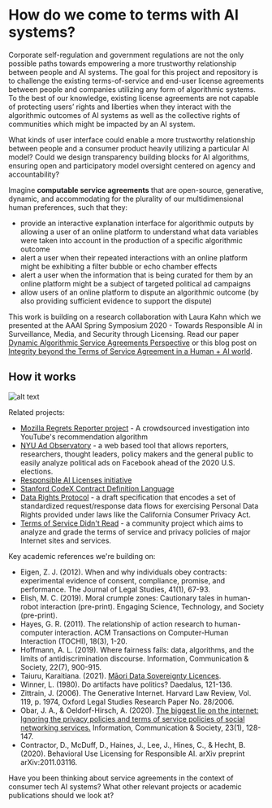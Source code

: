 # How do we come to terms with AI systems?
Corporate self-regulation and government regulations are not the only possible paths towards empowering a more trustworthy relationship between people and AI systems. The goal for this project and repository is to challenge the existing terms-of-service and end-user license agreements between people and companies utilizing any form of algorithmic systems. To the best of our knowledge, existing license agreements are not capable of protecting users’ rights and liberties when they interact with the algorithmic outcomes of AI systems as well as the collective rights of communities which might be impacted by an AI system.

What kinds of user interface could enable a more trustworthy relationship between people and a consumer product heavily utilizing a particular AI model? Could we design transparency building blocks for AI algorithms, ensuring open and participatory model oversight centered on agency and accountability?

Imagine **computable service agreements** that are open-source, generative, dynamic, and accommodating for the plurality of our multidimensional human preferences, such that they:
* provide an interactive explanation interface for algorithmic outputs by allowing a user of an online platform to understand what data variables were taken into account in the production of a specific algorithmic outcome
* alert a user when their repeated interactions with an online platform might be exhibiting a filter bubble or echo chamber effects
* alert a user when the information that is being curated for them by an online platform might be a subject of targeted political ad campaigns
* allow users of an online platform to dispute an algorithmic outcome (by also providing sufficient evidence to support the dispute) 


This work is building on a research collaboration with Laura Kahn which we presented at the AAAI Spring Symposium 2020 - Towards Responsible AI in Surveillance, Media, and Security through Licensing. Read our paper [Dynamic Algorithmic Service Agreements Perspective](https://arxiv.org/pdf/1912.04947.pdf) or this blog post on [Integrity beyond the Terms of Service Agreement in a Human + AI world](https://bobi-rakova.medium.com/integrity-beyond-the-terms-of-service-agreement-in-a-human-ai-world-eb2d940da66f).

## How it works

![alt text](https://github.com/bobi-rakova/dynamic-alg-service-agreements/blob/main/how-it-works-diagram.png?raw=true)

Related projects:
* [Mozilla Regrets Reporter project](https://assets.mofoprod.net/network/documents/Mozilla_YouTube_Regrets_Report.pdf) - A crowdsourced investigation into YouTube's recommendation algorithm
* [NYU Ad Observatory](https://iddp.gwu.edu/nyu-ad-observatory) - a web based tool that allows reporters, researchers, thought leaders, policy makers and the general public to easily analyze political ads on Facebook ahead of the 2020 U.S. elections.
* [Responsible AI Licenses initiative](https://www.licenses.ai/)
* [Stanford CodeX Contract Definition Language](https://law.stanford.edu/2021/04/07/contract-definition-language/)
* [Data Rights Protocol](https://datarightsprotocol.org/) - a draft specification that encodes a set of standardized request/response data flows for exercising Personal Data Rights provided under laws like the California Consumer Privacy Act.
* [Terms of Service Didn't Read](https://tosdr.org/) - a community project which aims to analyze and grade the terms of service and privacy policies of major Internet sites and services.

Key academic references we're building on:
* Eigen, Z. J. (2012). When and why individuals obey contracts: experimental evidence of consent, compliance, promise, and performance. The Journal of Legal Studies, 41(1), 67-93.
* Elish, M. C. (2019). Moral crumple zones: Cautionary tales in human-robot interaction (pre-print). Engaging Science, Technology, and Society (pre-print).
* Hayes, G. R. (2011). The relationship of action research to human-computer interaction. ACM Transactions on Computer-Human Interaction (TOCHI), 18(3), 1-20.
* Hoffmann, A. L. (2019). Where fairness fails: data, algorithms, and the limits of antidiscrimination discourse. Information, Communication & Society, 22(7), 900-915.
* Taiuru, Karaitiana. (2021). [Māori Data Sovereignty Licences](https://www.taiuru.maori.nz/maori-data-sovereignty-licences/).
* Winner, L. (1980). Do artifacts have politics? Daedalus, 121-136.
* Zittrain, J. (2006). The Generative Internet. Harvard Law Review, Vol. 119, p. 1974, Oxford Legal Studies Research Paper No. 28/2006.
* Obar, J. A., & Oeldorf-Hirsch, A. (2020). [The biggest lie on the internet: Ignoring the privacy policies and terms of service policies of social networking services.](https://papers.ssrn.com/sol3/papers.cfm?abstract_id=2757465) Information, Communication & Society, 23(1), 128-147.
* Contractor, D., McDuff, D., Haines, J., Lee, J., Hines, C., & Hecht, B. (2020). Behavioral Use Licensing for Responsible AI. arXiv preprint arXiv:2011.03116.


Have you been thinking about service agreements in the context of consumer tech AI systems? What other relevant projects or academic publications should we look at?
